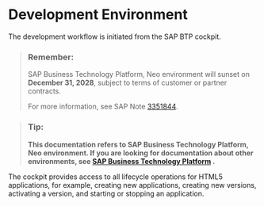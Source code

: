 <!-- loio2c85c65973c9436fb0d080d1c256b9c0 -->

# Development Environment

The development workflow is initiated from the SAP BTP cockpit.

> ### Remember:  
> SAP Business Technology Platform, Neo environment will sunset on **December 31, 2028**, subject to terms of customer or partner contracts.
> 
> For more information, see SAP Note [3351844](https://me.sap.com/notes/3351844).

> ### Tip:  
> **This documentation refers to SAP Business Technology Platform, Neo environment. If you are looking for documentation about other environments, see [SAP Business Technology Platform](https://help.sap.com/docs/btp/sap-business-technology-platform/sap-business-technology-platform?version=Cloud) .**

The cockpit provides access to all lifecycle operations for HTML5 applications, for example, creating new applications, creating new versions, activating a version, and starting or stopping an application.

